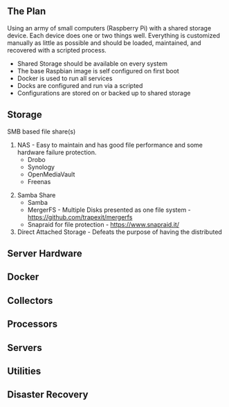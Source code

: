 The Plan
------

Using an army of small computers (Raspberry Pi) with a shared storage device. Each device does one or two things well. Everything is customized manually as little as possible and should be loaded, maintained, and recovered with a scripted process.

- Shared Storage should be available on every system
- The base Raspbian image is self configured on first boot
- Docker is used to run all services
- Docks are configured and run via a scripted
- Configurations are stored on or backed up to shared storage

Storage
------

SMB based file share(s)
		
1) NAS - Easy to maintain and has good file performance and some hardware failure protection.
	- Drobo
	- Synology
	- OpenMediaVault
	- Freenas
2. Samba Share
	- Samba 
	- MergerFS - Multiple Disks presented as one file system - https://github.com/trapexit/mergerfs
	- Snapraid for file protection - https://www.snapraid.it/
3. Direct Attached Storage - Defeats the purpose of having the distributed

Server Hardware
------	
		
Docker
------
	
Collectors
------

Processors
------

Servers
------

Utilities
------

Disaster Recovery
------
